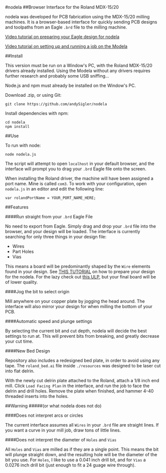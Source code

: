 #nodela
##Browser Interface for the Roland MDX-15/20

nodela was developed for PCB fabrication using the MDX-15/20 milling machines. It is a browser-based interface for quickly sending PCB designs and toolpaths from an Eagle `.brd` file to the milling machine.

[Video tutorial on preparing your Eagle design for nodela](https://vimeo.com/119003450)

[Video tutorial on setting up and running a job on the Modela](https://vimeo.com/119725323)

##Install

This version must be run on a Window's PC, with the Roland MDX-15/20 drivers already installed. Using the Modela without any drivers requires further research and probably some USB sniffing...

Node.js and npm must already be installed on the Window's PC.

Download  .zip, or using Git:
```
git clone https://github.com/andySigler/nodela
```
Install dependencies with npm:
```
cd nodela
npm install
```
##Use

To run with node:
```
node nodela.js
```
The script will attempt to open `localhost` in your default browser, and the interface will prompt you to drag your `.brd` Eagle file onto the screen.

When installing the Roland driver, the machine will have been assigned a port name. Mine is called `com3`. To work with your configuration, open `nodela.js` in an editor and edit the following line:

```
var rolandPortName = YOUR_PORT_NAME_HERE;
```

##Features

####Run straight from your `.brd` Eagle File

No need to export from Eagle. Simply drag and drop your `.brd` file into the browser, and your design will be loaded. The interface is currently searching for only three things in your design file:

 - Wires
 - Part Holes
 - Vias

This means a board will be predominantly shaped by the `Wire` elements found in your design. See [THIS TUTORIAL](https://vimeo.com/119003450) on how to prepare your design for the nodela. For the lazy check out [this ULP](http://mlab.taik.fi/paja/?p=1874), but your final board will be of lower quality.

####Jog the bit to select origin

Mill anywhere on your copper plate by jogging the head around. The interface will also mirror your design for when milling the bottom of your PCB.

####Automatic speed and plunge settings

By selecting the current bit and cut depth, nodela will decide the best settings to run at. This will prevent bits from breaking, and greatly decrease your cut time.

####New Bed Design

Repository also includes a redesigned bed plate, in order to avoid using any tape. The `roland_bed.ai` file inside `./resources` was designed to be laser cut into flat delrin.

With the newly cut delrin plate attached to the Roland, attach a 1/8 inch end mill. Click `Load Facing Plan` in the interface, and run the job to face the delrin and drill holes. Remove the plate when finished, and hammer 4-40 threaded inserts into the holes.

##Warning
#####(or what nodela does not do)

####Does not interpret arcs or circles

The current interface assumes all `Wires` in your `.brd` file are straight lines. If you want a curve in your mill job, draw tons of little lines.

####Does not interpret the diameter of `Holes` and `Vias`

All `Holes` and `Vias` are milled as if they are a single point. This means the bit will plunge straight down, and the resulting hole will be the diameter of the bit you use. For `Holes`, I like to use a 0.041 inch drill bit, and for `Vias` a 0.0276 inch drill bit (just enough to fit a 24 guage wire through).